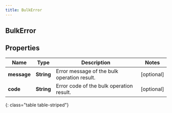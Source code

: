 ```yaml
---
title: BulkError
---
```

## BulkError


## Properties

| Name | Type | Description | Notes |
| ------------ | ------------- | ------------- | ------------- |
| **message** | <!----><!---->**String**<!----> | Error message of the bulk operation result. |  [optional] |
| **code** | <!----><!---->**String**<!----> | Error code of the bulk operation result. |  [optional] |
{: class="table table-striped"}



